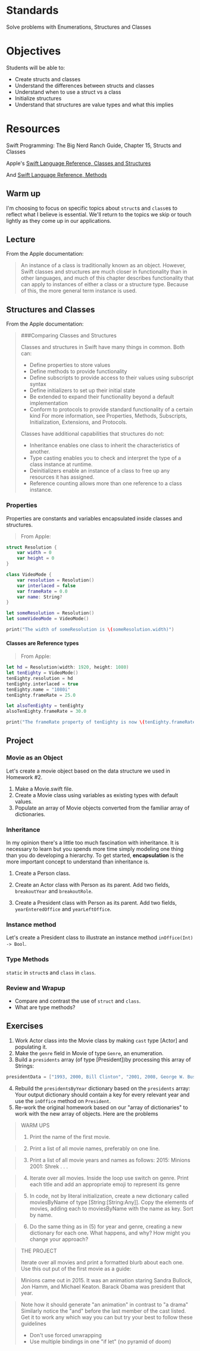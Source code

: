 # Standards
Solve problems with Enumerations, Structures and Classes

# Objectives
Students will be able to:
* Create structs and classes
* Understand the differences between structs and classes
* Understand when to use a struct vs a class
* Initialize structures
* Understand that structures are value types and what this implies

# Resources
Swift Programming: The Big Nerd Ranch Guide, Chapter 15, Structs and Classes

Apple's [Swift Language Reference, Classes and Structures](https://developer.apple.com/library/ios/documentation/Swift/Conceptual/Swift_Programming_Language/ClassesAndStructures.html#//apple_ref/doc/uid/TP40014097-CH13-ID82)

And [Swift Language Reference, Methods](https://developer.apple.com/library/ios/documentation/Swift/Conceptual/Swift_Programming_Language/Methods.html#//apple_ref/doc/uid/TP40014097-CH15-ID234)


## Warm up

I'm choosing to focus on specific topics about ```struct```s and ```class```es to reflect 
what I believe is essential. We'll return to the topics we skip or touch lightly as they
come up in our applications.

## Lecture

From the Apple documentation:

> An instance of a class is traditionally known as an object. However, Swift classes and structures are 
> much closer in functionality than in other languages, and much of this chapter describes functionality 
> that can apply to instances of either a class or a structure type. Because of this, the more general 
> term instance is used.

## Structures and Classes

From the Apple documentation:

> ###Comparing Classes and Structures
>
> Classes and structures in Swift have many things in common. Both can:
> 
> * Define properties to store values
> * Define methods to provide functionality
> * Define subscripts to provide access to their values using subscript syntax
> * Define initializers to set up their initial state
> * Be extended to expand their functionality beyond a default implementation
> * Conform to protocols to provide standard functionality of a certain kind
> For more information, see Properties, Methods, Subscripts, Initialization, Extensions, and Protocols.
> 
> Classes have additional capabilities that structures do not:
> 
> * Inheritance enables one class to inherit the characteristics of another.
> * Type casting enables you to check and interpret the type of a class instance at runtime.
> * Deinitializers enable an instance of a class to free up any resources it has assigned.
> * Reference counting allows more than one reference to a class instance.


### Properties

Properties are constants and variables encapsulated inside classes and structures.

> From Apple:

```swift
struct Resolution {
    var width = 0
    var height = 0
}

class VideoMode {
    var resolution = Resolution()
    var interlaced = false
    var frameRate = 0.0
    var name: String?
}

let someResolution = Resolution()
let someVideoMode = VideoMode()

print("The width of someResolution is \(someResolution.width)")
```

#### Classes are Reference types

> From Apple:

```swift
let hd = Resolution(width: 1920, height: 1080)
let tenEighty = VideoMode()
tenEighty.resolution = hd
tenEighty.interlaced = true
tenEighty.name = "1080i"
tenEighty.frameRate = 25.0

let alsoTenEighty = tenEighty
alsoTenEighty.frameRate = 30.0

print("The frameRate property of tenEighty is now \(tenEighty.frameRate)")

```

## Project

### Movie as an Object

Let's create a movie object based on the data structure we used in Homework #2. 

1. Make a Movie.swift file.
2. Create a Movie class using variables as existing types with default values.
3. Populate an array of Movie objects converted from the familiar array of dictionaries.

### Inheritance

In my opinion there's a little too much fascination with inheritance. It is necessary to learn
but you spends more time simply modeling one thing than you do developing a hierarchy.
To get started, **encapsulation** is the more important concept to understand than inheritance is.

1. Create a Person class.
2. Create an Actor class with Person as its parent. Add two fields, ```breakoutYear``` and  ```breakoutRole```. 

3. Create a President class with Person as its parent. Add two fields, ```yearEnteredOffice```
and ```yearLeftOffice```.

### Instance method

Let's create a President class to illustrate an instance method ```inOffice(Int) -> Bool```.

### Type Methods

```static``` in ```struct```s and ```class``` in ```class```.

### Review and Wrapup
* Compare and contrast the use of ```struct``` and ```class```.
* What are type methods?

## Exercises

1. Work Actor class into the Movie class by making ```cast``` type [Actor] and populating it.
2. Make the ```genre``` field in Movie of type ```Genre```, an enumeration.
3. Build a ```presidents``` array (of type [President])by processing this array of Strings:
```swift
presidentData = ["1993, 2000, Bill Clinton", "2001, 2008, George W. Bush", "2009, 2016, Barack Obama"]
```
4. Rebuild the ```presidentsByYear``` dictionary based on the ```presidents``` array:
Your output dictionary should contain a key for every relevant year and use the ```inOffice``` method
on ```President```.
5. Re-work the original homework based on our "array of dictionaries" to work with the new
array of objects. Here are the problems

> WARM UPS
> 
> 1. Print the name of the first movie.

> 2. Print a list of all movie names, preferably on one line.

> 3. Print a list of all movie years and names as follows:
> 2015: Minions
> 2001: Shrek
> .
> .
> .

> 4. Iterate over all movies. Inside the loop use switch on genre. Print each title
> and add an appropriate emoji to represent its genre

> 5. In code, not by literal initialization, create a new dictionary called moviesByName of type
> [String:[String:Any]]. Copy the elements of movies, adding each to moviesByName
> with the name as key. Sort by name.

> 6. Do the same thing as in (5) for year and genre, creating a new dictionary for each one.
> What happens, and why? How might you change your approach?

> THE PROJECT
>
> Iterate over all movies and print a formatted blurb about each one. Use this out put of the
> first movie as a guide:

> Minions came out in 2015. It was an animation staring Sandra Bullock, Jon Hamm, and Michael Keaton.
> Barack Obama was president that year.


> Note how it should generate "an animation" in contrast to "a drama"
> Similarly notice the "and" before the last member of the cast listed.
> Get it to work any which way you can but try your best to follow these guidelines
>   * Don't use forced unwrapping
>   * Use multiple bindings in one "if let" (no pyramid of doom)

